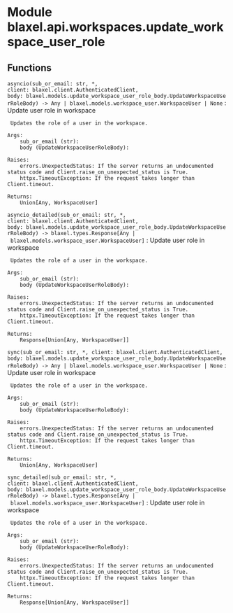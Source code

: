 Module blaxel.api.workspaces.update_workspace_user_role
=======================================================

Functions
---------

`asyncio(sub_or_email: str, *, client: blaxel.client.AuthenticatedClient, body: blaxel.models.update_workspace_user_role_body.UpdateWorkspaceUserRoleBody) ‑> Any | blaxel.models.workspace_user.WorkspaceUser | None`
:   Update user role in workspace
    
     Updates the role of a user in the workspace.
    
    Args:
        sub_or_email (str):
        body (UpdateWorkspaceUserRoleBody):
    
    Raises:
        errors.UnexpectedStatus: If the server returns an undocumented status code and Client.raise_on_unexpected_status is True.
        httpx.TimeoutException: If the request takes longer than Client.timeout.
    
    Returns:
        Union[Any, WorkspaceUser]

`asyncio_detailed(sub_or_email: str, *, client: blaxel.client.AuthenticatedClient, body: blaxel.models.update_workspace_user_role_body.UpdateWorkspaceUserRoleBody) ‑> blaxel.types.Response[Any | blaxel.models.workspace_user.WorkspaceUser]`
:   Update user role in workspace
    
     Updates the role of a user in the workspace.
    
    Args:
        sub_or_email (str):
        body (UpdateWorkspaceUserRoleBody):
    
    Raises:
        errors.UnexpectedStatus: If the server returns an undocumented status code and Client.raise_on_unexpected_status is True.
        httpx.TimeoutException: If the request takes longer than Client.timeout.
    
    Returns:
        Response[Union[Any, WorkspaceUser]]

`sync(sub_or_email: str, *, client: blaxel.client.AuthenticatedClient, body: blaxel.models.update_workspace_user_role_body.UpdateWorkspaceUserRoleBody) ‑> Any | blaxel.models.workspace_user.WorkspaceUser | None`
:   Update user role in workspace
    
     Updates the role of a user in the workspace.
    
    Args:
        sub_or_email (str):
        body (UpdateWorkspaceUserRoleBody):
    
    Raises:
        errors.UnexpectedStatus: If the server returns an undocumented status code and Client.raise_on_unexpected_status is True.
        httpx.TimeoutException: If the request takes longer than Client.timeout.
    
    Returns:
        Union[Any, WorkspaceUser]

`sync_detailed(sub_or_email: str, *, client: blaxel.client.AuthenticatedClient, body: blaxel.models.update_workspace_user_role_body.UpdateWorkspaceUserRoleBody) ‑> blaxel.types.Response[Any | blaxel.models.workspace_user.WorkspaceUser]`
:   Update user role in workspace
    
     Updates the role of a user in the workspace.
    
    Args:
        sub_or_email (str):
        body (UpdateWorkspaceUserRoleBody):
    
    Raises:
        errors.UnexpectedStatus: If the server returns an undocumented status code and Client.raise_on_unexpected_status is True.
        httpx.TimeoutException: If the request takes longer than Client.timeout.
    
    Returns:
        Response[Union[Any, WorkspaceUser]]